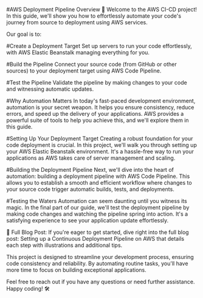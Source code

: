 #AWS Deployment Pipeline Overview
🚀 Welcome to the AWS CI-CD project! In this guide, we'll show you how to effortlessly automate your code's journey from source to deployment using AWS services.

Our goal is to:

#Create a Deployment Target
Set up servers to run your code effortlessly, with AWS Elastic Beanstalk managing everything for you.

#Build the Pipeline
Connect your source code (from GitHub or other sources) to your deployment target using AWS Code Pipeline.

#Test the Pipeline
Validate the pipeline by making changes to your code and witnessing automatic updates.


#Why Automation Matters
In today's fast-paced development environment, automation is your secret weapon. It helps you ensure consistency, reduce errors, and speed up the delivery of your applications. AWS provides a powerful suite of tools to help you achieve this, and we'll explore them in this guide.

#Setting Up Your Deployment Target
Creating a robust foundation for your code deployment is crucial. In this project, we'll walk you through setting up your AWS Elastic Beanstalk environment. It's a hassle-free way to run your applications as AWS takes care of server management and scaling.

#Building the Deployment Pipeline
Next, we'll dive into the heart of automation: building a deployment pipeline with AWS Code Pipeline. This allows you to establish a smooth and efficient workflow where changes to your source code trigger automatic builds, tests, and deployments.

#Testing the Waters
Automation can seem daunting until you witness its magic. In the final part of our guide, we'll test the deployment pipeline by making code changes and watching the pipeline spring into action. It's a satisfying experience to see your application update effortlessly.

📖 Full Blog Post: If you're eager to get started, dive right into the full blog post: Setting up a Continuous Deployment Pipeline on AWS that details each step with illustrations and additional tips.

This project is designed to streamline your development process, ensuring code consistency and reliability. By automating routine tasks, you'll have more time to focus on building exceptional applications.

Feel free to reach out if you have any questions or need further assistance. Happy coding! 🛠️
